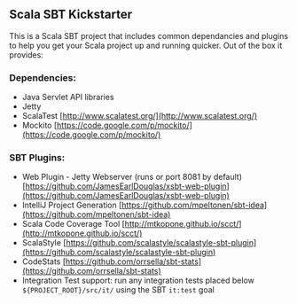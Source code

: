 ## Scala SBT Kickstarter

This is a Scala SBT project that includes common dependancies and plugins to help you get
your Scala project up and running quicker.  Out of the box it provides:

### Dependencies:

* Java Servlet API libraries
* Jetty
* ScalaTest [http://www.scalatest.org/](http://www.scalatest.org/)
* Mockito [https://code.google.com/p/mockito/](https://code.google.com/p/mockito/)

### SBT Plugins:

* Web Plugin - Jetty Webserver (runs or port 8081 by default)
  [https://github.com/JamesEarlDouglas/xsbt-web-plugin](https://github.com/JamesEarlDouglas/xsbt-web-plugin)
* IntelliJ Project Generation
  [https://github.com/mpeltonen/sbt-idea](https://github.com/mpeltonen/sbt-idea)
* Scala Code Coverage Tool
  [http://mtkopone.github.io/scct/](http://mtkopone.github.io/scct/)
* ScalaStyle
  [https://github.com/scalastyle/scalastyle-sbt-plugin](https://github.com/scalastyle/scalastyle-sbt-plugin)
* CodeStats [https://github.com/orrsella/sbt-stats](https://github.com/orrsella/sbt-stats)
* Integration Test support: run any integration tests placed below <code>${PROJECT_ROOT}/src/it/</code> using the SBT <code>it:test</code> goal

